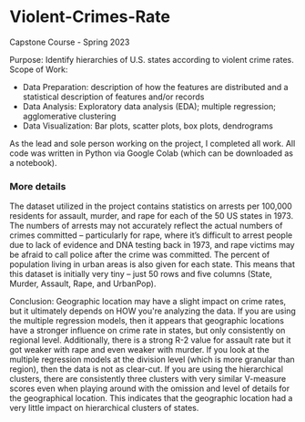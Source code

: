 # Violent-Crimes-Rate
Capstone Course - Spring 2023

Purpose: Identify hierarchies of U.S. states according to violent crime rates.
Scope of Work:
  - Data Preparation: description of how the features are distributed and a statistical description of features and/or records
  - Data Analysis: Exploratory data analysis (EDA); multiple regression; agglomerative clustering
  - Data Visualization: Bar plots, scatter plots, box plots, dendrograms

As the lead and sole person working on the project, I completed all work.
All code was written in Python via Google Colab (which can be downloaded as a notebook).

### More details

The dataset utilized in the project contains statistics on arrests per 100,000 residents for assault, murder, and rape for each of the 50 US states in 1973. The numbers of arrests may not accurately reflect the actual numbers of crimes committed – particularly for rape, where it’s difficult to arrest people due to lack of evidence and DNA testing back in 1973, and rape victims may be afraid to call police after the crime was committed. The percent of population living in urban areas is also given for each state. This means that this dataset is initially very tiny – just 50 rows and five columns (State, Murder, Assault, Rape, and UrbanPop).

Conclusion: Geographic location may have a slight impact on crime rates, but it ultimately depends on HOW you're analyzing the data. If you are using the multiple regression models, then it appears that geographic locations have a stronger influence on crime rate in states, but only consistently on regional level. Additionally, there is a strong R-2 value for assault rate but it got weaker with rape and even weaker with murder. If you look at the multiple regression models at the division level (which is more granular than region), then the data is not as clear-cut. If you are using the hierarchical clusters, there are consistently three clusters with very similar V-measure scores even when playing around with the omission and level of details for the geographical location. This indicates that the geographic location had a very little impact on hierarchical clusters of states. 

